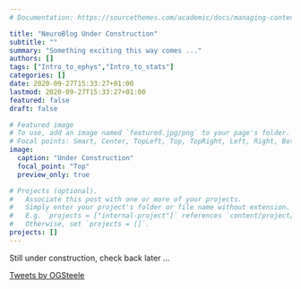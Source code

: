 ```yaml
---
# Documentation: https://sourcethemes.com/academic/docs/managing-content/

title: "NeuroBlog Under Construction"
subtitle: ""
summary: "Something exciting this way comes ..."
authors: []
tags: ["Intro_to_ephys","Intro_to_stats"]
categories: []
date: 2020-09-27T15:33:27+01:00
lastmod: 2020-09-27T15:33:27+01:00
featured: false
draft: false

# Featured image
# To use, add an image named `featured.jpg/png` to your page's folder.
# Focal points: Smart, Center, TopLeft, Top, TopRight, Left, Right, BottomLeft, Bottom, BottomRight.
image:
  caption: "Under Construction"
  focal_point: "Top"
  preview_only: true

# Projects (optional).
#   Associate this post with one or more of your projects.
#   Simply enter your project's folder or file name without extension.
#   E.g. `projects = ["internal-project"]` references `content/project/deep-learning/index.md`.
#   Otherwise, set `projects = []`.
projects: []
---
```


Still under construction, check back later ...

<a class="twitter-timeline" href="https://twitter.com/OGSteele?ref_src=twsrc%5Etfw">Tweets by OGSteele</a> <script async src="https://platform.twitter.com/widgets.js" charset="utf-8"></script>

